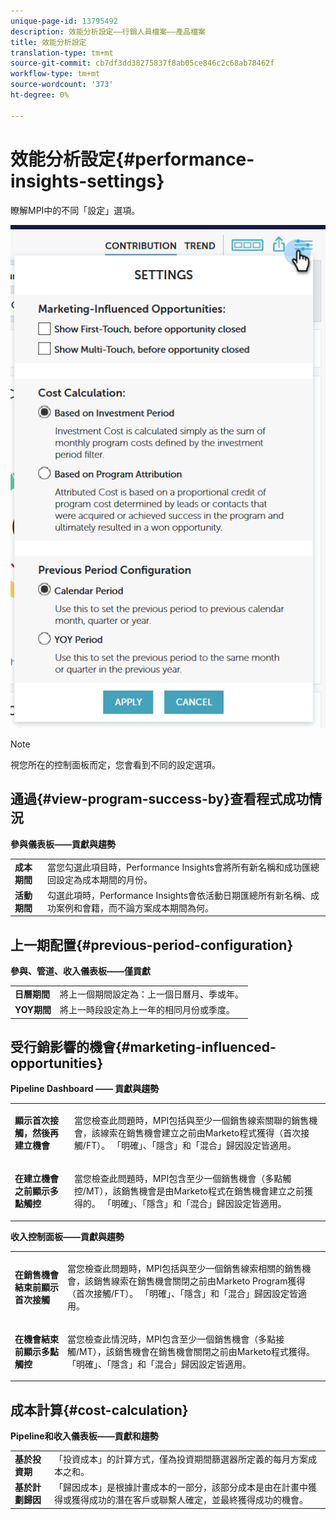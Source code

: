 ```yaml
---
unique-page-id: 13795492
description: 效能分析設定——行銷人員檔案——產品檔案
title: 效能分析設定
translation-type: tm+mt
source-git-commit: cb7df3dd38275837f8ab05ce846c2c68ab78462f
workflow-type: tm+mt
source-wordcount: '373'
ht-degree: 0%

---
```



# 效能分析設定{#performance-insights-settings}

瞭解MPI中的不同「設定」選項。

![](assets/1-3.png)

>[!NOTE]
>
>視您所在的控制面板而定，您會看到不同的設定選項。

## 通過{#view-program-success-by}查看程式成功情況

**參與儀表板——貢獻與趨勢**

<table> 
 <tbody> 
  <tr> 
   <td><strong>成本期間</strong></td> 
   <td>當您勾選此項目時，Performance Insights會將所有新名稱和成功匯總回設定為成本期間的月份。</td> 
  </tr> 
  <tr> 
   <td><strong>活動期間</strong></td> 
   <td>勾選此項時，Performance Insights會依活動日期匯總所有新名稱、成功案例和會籍，而不論方案成本期間為何。</td> 
  </tr> 
 </tbody> 
</table>

## 上一期配置{#previous-period-configuration}

**參與、管道、收入儀表板——僅貢獻**

<table> 
 <tbody> 
  <tr> 
   <td><strong>日曆期間</strong></td> 
   <td>將上一個期間設定為：上一個日曆月、季或年。</td> 
  </tr> 
  <tr> 
   <td><strong>YOY期間</strong></td> 
   <td>將上一時段設定為上一年的相同月份或季度。</td> 
  </tr> 
 </tbody> 
</table>

## 受行銷影響的機會{#marketing-influenced-opportunities}

**Pipeline Dashboard —— 貢獻與趨勢**

<table> 
 <tbody> 
  <tr> 
   <td><strong>顯示首次接觸，然後再建立機會</strong></td> 
   <td><p>當您檢查此問題時，MPI包括與至少一個銷售線索關聯的銷售機會，該線索在銷售機會建立之前由Marketo程式獲得（首次接觸/FT）。 「明確」、「隱含」和「混合」歸因設定皆適用。</p></td> 
  </tr> 
  <tr> 
   <td><strong>在建立機會之前顯示多點觸控</strong></td> 
   <td><p>當您檢查此問題時，MPI包含至少一個銷售機會（多點觸控/MT），該銷售機會是由Marketo程式在銷售機會建立之前獲得的。 「明確」、「隱含」和「混合」歸因設定皆適用。</p></td> 
  </tr> 
 </tbody> 
</table>

**收入控制面板——貢獻與趨勢**

<table> 
 <tbody> 
  <tr> 
   <td><strong>在銷售機會結束前顯示首次接觸</strong></td> 
   <td><p>當您檢查此問題時，MPI包括與至少一個銷售線索相關的銷售機會，該銷售線索在銷售機會關閉之前由Marketo Program獲得（首次接觸/FT）。 「明確」、「隱含」和「混合」歸因設定皆適用。</p></td> 
  </tr> 
  <tr> 
   <td><strong>在機會結束前顯示多點觸控</strong></td> 
   <td><p>當您檢查此情況時，MPI包含至少一個銷售機會（多點接觸/MT），該銷售機會在銷售機會關閉之前由Marketo程式獲得。 「明確」、「隱含」和「混合」歸因設定皆適用。</p></td> 
  </tr> 
 </tbody> 
</table>

## 成本計算{#cost-calculation}

**Pipeline和收入儀表板——貢獻和趨勢**

<table> 
 <tbody> 
  <tr> 
   <td><strong>基於投資期</strong></td> 
   <td>「投資成本」的計算方式，僅為投資期間篩選器所定義的每月方案成本之和。</td> 
  </tr> 
  <tr> 
   <td><strong>基於計劃歸因</strong></td> 
   <td>「歸因成本」是根據計畫成本的一部分，該部分成本是由在計畫中獲得或獲得成功的潛在客戶或聯繫人確定，並最終獲得成功的機會。</td> 
  </tr> 
 </tbody> 
</table>
